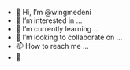 - 👋 Hi, I’m @wingmedeni
- 👀 I’m interested in ...
- 🌱 I’m currently learning ...
- 💞️ I’m looking to collaborate on ...
- 📫 How to reach me ...
- 🚀
<!---
wingmedeni/wingmedeni is a ✨ special ✨ repository because its `README.md` (this file) appears on your GitHub profile.
You can click the Preview link to take a look at your changes.
--->
